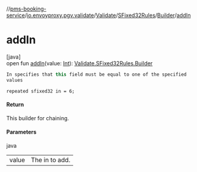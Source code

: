 //[pms-booking-service](../../../../../index.md)/[io.envoyproxy.pgv.validate](../../../index.md)/[Validate](../../index.md)/[SFixed32Rules](../index.md)/[Builder](index.md)/[addIn](add-in.md)

# addIn

[java]\
open fun [addIn](add-in.md)(value: [Int](https://kotlinlang.org/api/core/kotlin-stdlib/kotlin/-int/index.html)): [Validate.SFixed32Rules.Builder](index.md)

```kotlin
In specifies that this field must be equal to one of the specified
values

```
`repeated sfixed32 in = 6;`

#### Return

This builder for chaining.

#### Parameters

java

| | |
|---|---|
| value | The in to add. |